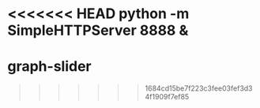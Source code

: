 <<<<<<< HEAD
python -m SimpleHTTPServer 8888 &
=======
graph-slider
============
>>>>>>> 1684cd15be7f223c3fee03fef3d34f1909f7ef85
